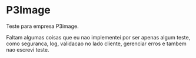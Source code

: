 # P3Image

Teste para empresa P3image.

Faltam algumas coisas que eu nao implementei por ser apenas algum teste,
como seguranca, log, validacao no lado cliente, gerenciar erros e tambem nao escrevi teste. 
